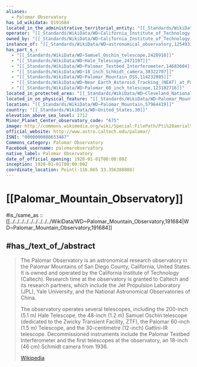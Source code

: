 ```yaml
---
aliases:
  - Palomar Observatory
has_id_wikidata: Q191684
located_in_the_administrative_territorial_entity: "[[_Standards/WikiData/WD~San_Diego_County,108143]]"
operator: "[[_Standards/WikiData/WD~California_Institute_of_Technology,161562]]"
owned_by: "[[_Standards/WikiData/WD~California_Institute_of_Technology,161562]]"
instance_of: "[[_Standards/WikiData/WD~astronomical_observatory,1254933]]"
has_part_s_:
  - "[[_Standards/WikiData/WD~Samuel_Oschin_telescope,2428910]]"
  - "[[_Standards/WikiData/WD~Hale_Telescope,2471197]]"
  - "[[_Standards/WikiData/WD~Palomar_Testbed_Interferometer,14683604]]"
  - "[[_Standards/WikiData/WD~18_inch_Schmidt_camera,30322707]]"
  - "[[_Standards/WikiData/WD~Palomar_Mountain_DSS,114232805]]"
  - "[[_Standards/WikiData/WD~Near_Earth_Asteroid_Tracking_(NEAT)_at_Palomar_observatory,114639087]]"
  - "[[_Standards/WikiData/WD~Palomar_60_inch_telescope,123182716]]"
located_in_protected_area: "[[_Standards/WikiData/WD~Cleveland_National_Forest,3079127]]"
located_in_on_physical_feature: "[[_Standards/WikiData/WD~Palomar_Mountain_Range,7128609]]"
location: "[[_Standards/WikiData/WD~Palomar_Mountain,57964419]]"
country: "[[_Standards/WikiData/WD~United_States,30]]"
elevation_above_sea_level: 1712
Minor_Planet_Center_observatory_code: "675"
image: http://commons.wikimedia.org/wiki/Special:FilePath/Pti%20aerial%20photo%20B.jpg
official_website: http://www.astro.caltech.edu/palomar/
ISNI: "0000000088653487"
Commons_category: Palomar Observatory
Facebook_username: palomarobservatory
native_label: Palomar Observatory
date_of_official_opening: 1928-01-01T00:00:00Z
inception: 1928-01-01T00:00:00Z
coordinate_location: Point(-116.865 33.356388888)
---
```


# [[Palomar_Mountain_Observatory]] 

#is_/same_as :: [[../../../../../../../../../WikiData/WD~Palomar_Mountain_Observatory,191684|WD~Palomar_Mountain_Observatory,191684]]  

## #has_/text_of_/abstract 

> The Palomar Observatory is an astronomical research observatory in the Palomar Mountains of San Diego County, California, United States. It is owned and operated by the California Institute of Technology (Caltech). Research time at the observatory is granted to Caltech and its research partners, which include the Jet Propulsion Laboratory (JPL), Yale University, and the National Astronomical Observatories of China.
>
> The observatory operates several telescopes, including the 200-inch (5.1 m) Hale Telescope, the 48-inch (1.2 m) Samuel Oschin telescope (dedicated to the Zwicky Transient Facility, ZTF), the Palomar 60-inch (1.5 m) Telescope, and the 30-centimetre (12-inch) Gattini-IR telescope. Decommissioned instruments include the Palomar Testbed Interferometer and the first telescopes at the observatory, an 18-inch (46 cm) Schmidt camera from 1936.
>
> [Wikipedia](https://en.wikipedia.org/wiki/Palomar%20Observatory) 

